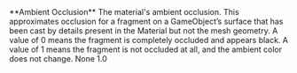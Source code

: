 <tr>
<td>**Ambient Occlusion**</td>
<td>The material's ambient occlusion. This approximates occlusion for a fragment on a GameObject’s surface that has been cast by details present in the Material but not the mesh geometry. A value of 0 means the fragment is completely occluded and appears black. A value of 1 means the fragment is not occluded at all, and the ambient color does not change.</td>
<td>None</td>
<td>1.0</td>
</tr>
